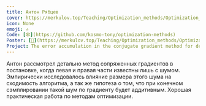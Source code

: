 ```yaml
---
title: Антон Рябцев
cover: https://merkulov.top/Teaching/Optimization_methods/Optimization_methods__/Лучшие_проекты_по_оптимизации_2019/Антон_Рябцев/ryabtsev.png
icon: None
emoji: ⭐
Code: [🕸](https://github.com/kosmo-tony/optimization-methods)
Poster: [📎](https://merkulov.top/Teaching/Optimization_methods/Optimization_methods__/Лучшие_проекты_по_оптимизации_2019/Антон_Рябцев/ryabtsev.pdf)
Project: The error accumulation in the conjugate gradient method for degenerate problem
---
```


Антон рассмотрел детально метод сопряженных градиентов в постановке, когда левая и правая части известны лишь с шумом. Эмпирически исследовалось влияние размера этого шума на сходимость алгоритма, а так же гипотеза о том, что при конечном сэмплировании такой шум по градиенту будет аддитивным. Хорошая практическая работа по методам оптимизации.
